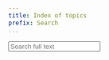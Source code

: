 ```yaml
---
title: Index of topics
prefix: Search
...
```


<link rel="stylesheet" href="search.css?v=1">

<input type="search" id="search" placeholder="Search full text" data-url="searchindex.json">
<div id="index" data-url="search.json"></div>
<script src="../node_modules/lunr/lunr.js"></script>
<script src="search.js?v=7"></script>
